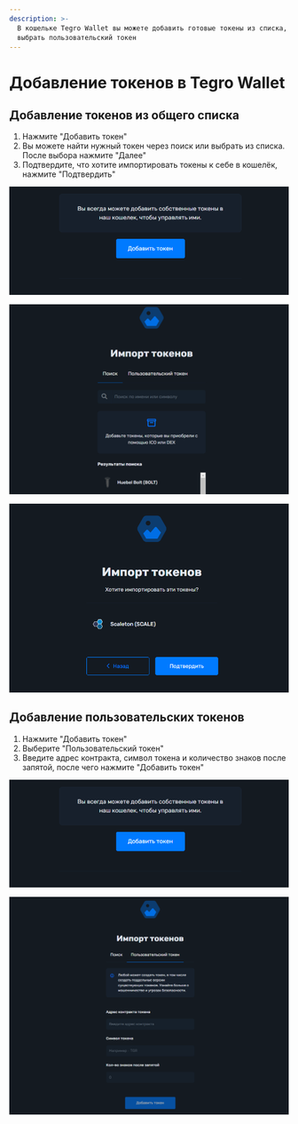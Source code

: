 ```yaml
---
description: >-
  В кошельке Tegro Wallet вы можете добавить готовые токены из списка, либо
  выбрать пользовательский токен
---
```


# Добавление токенов в Tegro Wallet

## Добавление токенов из общего списка

1. Нажмите "Добавить токен"&#x20;
2. Вы можете найти нужный токен через поиск или выбрать из списка. После выбора нажмите "Далее"
3. Подтвердите, что хотите импортировать токены к себе в кошелёк, нажмите "Подтвердить"

![Добавляем токен](<../../../.gitbook/assets/image (5).png>)

![Выбираем нужный токен](<../../../.gitbook/assets/image (18).png>)

![Импортируем и подтверждаем](<../../../.gitbook/assets/image (26).png>)

## Добавление пользовательских токенов

1. Нажмите "Добавить токен"
2. Выберите "Пользовательский токен"
3. Введите адрес контракта, символ токена и количество знаков после запятой, после чего нажмите "Добавить токен"

![Добавляем токен](<../../../.gitbook/assets/image (23).png>)

![Импортируем пользовательский токен и подтверждаем](<../../../.gitbook/assets/image (58).png>)
